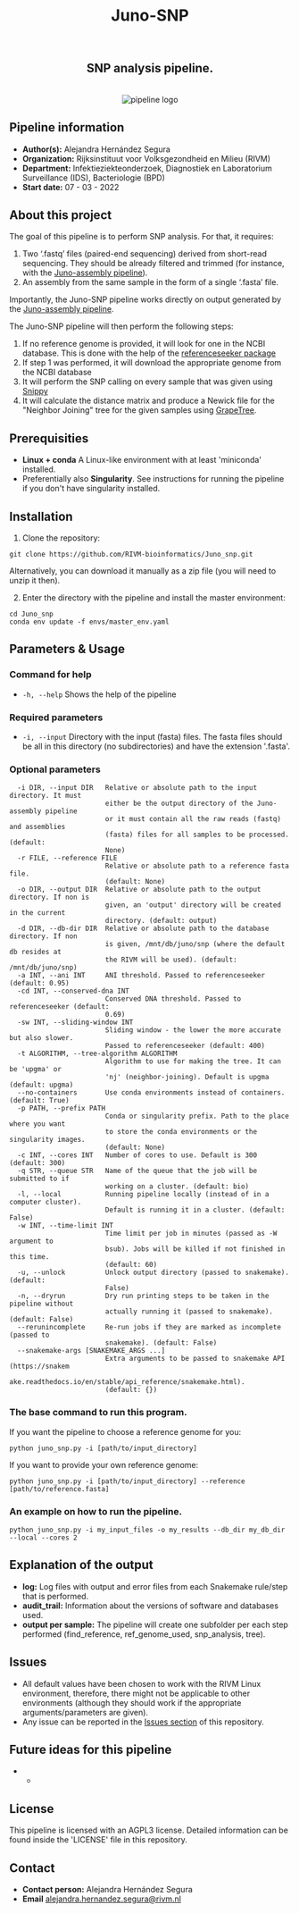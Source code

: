 <div align="center">
    <h1>Juno-SNP</h1>
    <br />
    <h2>SNP analysis pipeline.</h2>
    <br />
    <img src="https://via.placeholder.com/150" alt="pipeline logo">
</div>

## Pipeline information

* **Author(s):**            Alejandra Hernández Segura
* **Organization:**         Rijksinstituut voor Volksgezondheid en Milieu (RIVM)
* **Department:**           Infektieziekteonderzoek, Diagnostiek en Laboratorium Surveillance (IDS), Bacteriologie (BPD)
* **Start date:**           07 - 03 - 2022

## About this project

The goal of this pipeline is to perform SNP analysis. For that, it requires:

1. Two ‘.fastq’ files (paired-end sequencing) derived from short-read sequencing. They should be already filtered and trimmed (for instance, with the [Juno-assembly pipeline](https://github.com/RIVM-bioinformatics/Juno_pipeline)).
2. An assembly from the same sample in the form of a single ‘.fasta’ file.

Importantly, the Juno-SNP pipeline works directly on output generated by the [Juno-assembly pipeline](https://github.com/AleSR13/Juno_pipeline).

The Juno-SNP pipeline will then perform the following steps:  

1. If no reference genome is provided, it will look for one in the NCBI database. This is done with the help of the [referenceseeker package](https://github.com/oschwengers/referenceseeker)
2. If step 1 was performed, it will download the appropriate genome from the NCBI database
3. It will perform the SNP calling on every sample that was given using [Snippy](https://github.com/tseemann/snippy)
4. It will calculate the distance matrix and produce a Newick file for the "Neighbor Joining" tree for the given samples using [GrapeTree](https://achtman-lab.github.io/GrapeTree/).

## Prerequisities

* **Linux + conda** A Linux-like environment with at least 'miniconda' installed. 
* Preferentially also **Singularity**. See instructions for running the pipeline if you don't have singularity installed.


## Installation

1. Clone the repository:

```
git clone https://github.com/RIVM-bioinformatics/Juno_snp.git
```
Alternatively, you can download it manually as a zip file (you will need to unzip it then).

2. Enter the directory with the pipeline and install the master environment:

```
cd Juno_snp
conda env update -f envs/master_env.yaml
```

## Parameters & Usage

### Command for help

* ```-h, --help``` Shows the help of the pipeline

### Required parameters

* ```-i, --input``` Directory with the input (fasta) files. The fasta files should be all in this directory (no subdirectories) and have the extension '.fasta'. 

### Optional parameters

```
  -i DIR, --input DIR   Relative or absolute path to the input directory. It must
                        either be the output directory of the Juno-assembly pipeline
                        or it must contain all the raw reads (fastq) and assemblies
                        (fasta) files for all samples to be processed. (default:
                        None)
  -r FILE, --reference FILE
                        Relative or absolute path to a reference fasta file.
                        (default: None)
  -o DIR, --output DIR  Relative or absolute path to the output directory. If non is
                        given, an 'output' directory will be created in the current
                        directory. (default: output)
  -d DIR, --db-dir DIR  Relative or absolute path to the database directory. If non
                        is given, /mnt/db/juno/snp (where the default db resides at
                        the RIVM will be used). (default: /mnt/db/juno/snp)
  -a INT, --ani INT     ANI threshold. Passed to referenceseeker (default: 0.95)
  -cd INT, --conserved-dna INT
                        Conserved DNA threshold. Passed to referenceseeker (default:
                        0.69)
  -sw INT, --sliding-window INT
                        Sliding window - the lower the more accurate but also slower.
                        Passed to referenceseeker (default: 400)
  -t ALGORITHM, --tree-algorithm ALGORITHM
                        Algorithm to use for making the tree. It can be 'upgma' or
                        'nj' (neighbor-joining). Default is upgma (default: upgma)
  --no-containers       Use conda environments instead of containers. (default: True)
  -p PATH, --prefix PATH
                        Conda or singularity prefix. Path to the place where you want
                        to store the conda environments or the singularity images.
                        (default: None)
  -c INT, --cores INT   Number of cores to use. Default is 300 (default: 300)
  -q STR, --queue STR   Name of the queue that the job will be submitted to if
                        working on a cluster. (default: bio)
  -l, --local           Running pipeline locally (instead of in a computer cluster).
                        Default is running it in a cluster. (default: False)
  -w INT, --time-limit INT
                        Time limit per job in minutes (passed as -W argument to
                        bsub). Jobs will be killed if not finished in this time.
                        (default: 60)
  -u, --unlock          Unlock output directory (passed to snakemake). (default:
                        False)
  -n, --dryrun          Dry run printing steps to be taken in the pipeline without
                        actually running it (passed to snakemake). (default: False)
  --rerunincomplete     Re-run jobs if they are marked as incomplete (passed to
                        snakemake). (default: False)
  --snakemake-args [SNAKEMAKE_ARGS ...]
                        Extra arguments to be passed to snakemake API (https://snakem
                        ake.readthedocs.io/en/stable/api_reference/snakemake.html).
                        (default: {})
```

### The base command to run this program. 

If you want the pipeline to choose a reference genome for you:

```
python juno_snp.py -i [path/to/input_directory] 
```

If you want to provide your own reference genome:

```
python juno_snp.py -i [path/to/input_directory] --reference [path/to/reference.fasta]
```

### An example on how to run the pipeline.

```
python juno_snp.py -i my_input_files -o my_results --db_dir my_db_dir --local --cores 2
```

## Explanation of the output

* **log:** Log files with output and error files from each Snakemake rule/step that is performed. 
* **audit_trail:** Information about the versions of software and databases used.
* **output per sample:** The pipeline will create one subfolder per each step performed (find_reference, ref_genome_used, snp_analysis, tree).
        
## Issues  

* All default values have been chosen to work with the RIVM Linux environment, therefore, there might not be applicable to other environments (although they should work if the appropriate arguments/parameters are given).
* Any issue can be reported in the [Issues section](https://github.com/RIVM-bioinformatics/Juno-typing/issues) of this repository.

## Future ideas for this pipeline

* -

## License
This pipeline is licensed with an AGPL3 license. Detailed information can be found inside the 'LICENSE' file in this repository.

## Contact
* **Contact person:**       Alejandra Hernández Segura
* **Email**                 alejandra.hernandez.segura@rivm.nl
